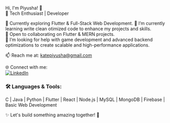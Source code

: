 Hi, I'm Piyusha! 👋  
🚀 Tech Enthusiast | Developer 

🔭 Currently exploring Flutter & Full-Stack Web Development.
🌱 I’m currently learning write clean otimized code to enhance my projects and skills.  
👯 Open to collaborating on Flutter & MERN projects.  
🤝 I’m looking for help with game development and advanced backend optimizations to create scalable and high-performance applications. 

📫 Reach me at: katepiyusha@gmail.com 

🌐 Connect with me:    
[![LinkedIn](https://img.shields.io/badge/LinkedIn-0A66C2?style=for-the-badge&logo=linkedin&logoColor=white)](https://www.linkedin.com/in/piyusha-kate-4722342ba/)

### 🛠️ Languages & Tools:  
C | Java | Python | Flutter | React | Node.js | MySQL | MongoDB | Firebase | Basic Web Development

✨ Let's build something amazing together! 🚀  
